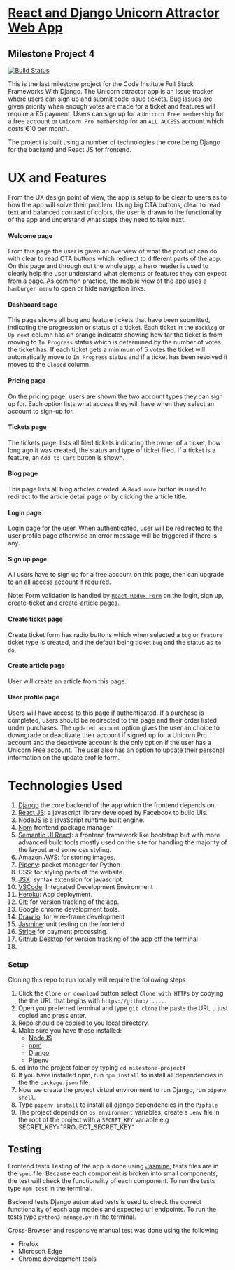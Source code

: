 # [React and Django Unicorn Attractor Web App](https://the-unicorn-attractor.herokuapp.com/)

## Milestone Project 4

[![Build Status](https://travis-ci.org/mrndhlovu/milestone-project4.svg?branch=master)](https://travis-ci.org/mrndhlovu/milestone-project4)

This is the last milestone project for the Code Institute Full Stack Frameworks With Django. The Unicorn attractor app is an issue tracker where users can sign up and submit code issue tickets. Bug issues are given priority when enough votes are made for a ticket and features will require a €5 payment. Users can sign up for a `Unicorn Free membership` for a free account or `Unicorn Pro membership` for an `ALL ACCESS` account which costs €10 per month.

The project is built using a number of technologies the core being Django for the backend and React JS for frontend.

# UX and Features

From the UX design point of view, the app is setup to be clear to users as to how the app will solve their problem. Using big CTA buttons, clear to read text and balanced contrast of colors, the user is drawn to the functionality of the app and understand what steps they need to take next.

#### Welcome page

From this page the user is given an overview of what the product can do with clear to read CTA buttons which redirect to different parts of the app. On this page and through out the whole app, a hero header is used to clearly help the user understand what elements or features they can expect from a page. As common practice, the mobile view of the app uses a `hamburger menu` to open or hide navigation links.

#### Dashboard page

This page shows all bug and feature tickets that have been submitted, indicating the progression or status of a ticket. Each ticket in the `Backlog` or `Up next` column has an orange indicator showing how far the ticket is from moving to `In Progress` status which is determined by the number of votes the ticket has. If each ticket gets a minimum of 5 votes the ticket will automatically move to `In Progress` status and if a ticket has been resolved it moves to the `Closed` column.

#### Pricing page

On the pricing page, users are shown the two account types they can sign up for. Each option lists what access they will have when they select an account to sign-up for.

#### Tickets page

The tickets page, lists all filed tickets indicating the owner of a ticket, how long ago it was created, the status and type of ticket filed. If a ticket is a feature, an `Add to Cart` button is shown.

#### Blog page

This page lists all blog articles created. A `Read more` button is used to redirect to the article detail page or by clicking the article title.

#### Login page

Login page for the user. When authenticated, user will be redirected to the user profile page otherwise an error message will be triggered if there is any.

#### Sign up page

All users have to sign up for a free account on this page, then can upgrade to an all access account if required.

Note: Form validation is handled by [`React Redux Form`](https://redux-form.com/6.4.0/examples/simple/) on the login, sign up, create-ticket and create-article pages.

#### Create ticket page

Create ticket form has radio buttons which when selected a `bug` or `feature` ticket type is created, and the default being ticket `bug` and the status as `to-do`.

#### Create article page

User will create an article from this page.

#### User profile page

Users will have access to this page if authenticated. If a purchase is completed, users should be redirected to this page and their order listed under purchases. The `updated account` option gives the user an choice to downgrade or deactivate their account if signed up for a Unicorn Pro account and the deactivate account is the only option if the user has a Unicorn Free account. The user also has an option to update their personal information on the update profile form.

# Technologies Used

1.  [Django](https://www.djangoproject.com/) the core backend of the app which the frontend depends on.
2.  [React JS](https://reactjs.org/): a javascript library developed by Facebook to build UIs.
3.  [NodeJS](https://nodejs.org/) is a javaScript runtime built engine.
4.  [Npm](https://www.npmjs.com/) frontend package manager
5.  [Semantic UI React](https://react.semantic-ui.com/): a frontend framework like bootstrap but with more advanced build tools mostly used on the site for handling the majority of the layout and some css styling.
6.  [Amazon AWS](https://aws.amazon.com/): for storing images.
7.  [Pipenv](https://github.com/pypa/pipenv): packet manager for Python
8.  CSS: for styling parts of the website.
9.  [JSX](https://reactjs.org/docs/introducing-jsx.html): syntax extension for javascript.
10. [VSCode](https://code.visualstudio.com/): Integrated Development Environment
11. [Heroku](https://www.heroku.com/): App deployment.
12. [Git](https://git-scm.com/): for version tracking of the app.
13. Google chrome development tools.
14. [Draw.io](https://www.draw.io/): for wire-frame development
15. [Jasmine](https://jasmine.github.io/): unit testing on the frontend
16. [Stripe]() for payment processing.
17. [Github Desktop](https://desktop.github.com/) for version tracking of the app off the terminal
18.

### Setup

Cloning this repo to run locally will require the following steps

1. Click the `Clone or download` button select `Clone with HTTPs` by copying the the URL that begins with `https://github/......`
2. Open you preferred terminal and type `git clone` the paste the URL u just copied and press enter.
3. Repo should be copied to you local directory.
4. Make sure you have these installed:
   - [NodeJS](https://nodejs.org/)
   - [npm](https://www.npmjs.com/)
   - [Django](https://www.djangoproject.com/)
   - [Pipenv](https://github.com/pypa/pipenv)
5. cd into the project folder by typing `cd milestone-project4`
6. If you have installed npm, run `npm install` to install all dependencies in the the `package.json` file.
7. Now we create the project virtual environment to run Django, run `pipenv shell`.
8. Type `pipenv install` to install all django dependencies in the `Pipfile`
9. The project depends on `os environment` variables, create a `.env` file in the root of the project with a `SECRET_KEY` variable e.g SECRET_KEY="PROJECT_SECRET_KEY"

## Testing

Frontend tests
Testing of the app is done using [Jasmine](https://jasmine.github.io/), tests files are in the `spec` file. Because each component is broken into small components, the test will check the functionality of each component. To run the tests type `npm test` in the terminal.

Backend tests
Django automated tests is used to check the correct functionality of each app models and expected url endpoints. To run the tests type `python3 manage.py` in the terminal.

Cross-Browser and responsive manual test was done using the following

- Firefox
- Microsoft Edge
- Chrome development tools
